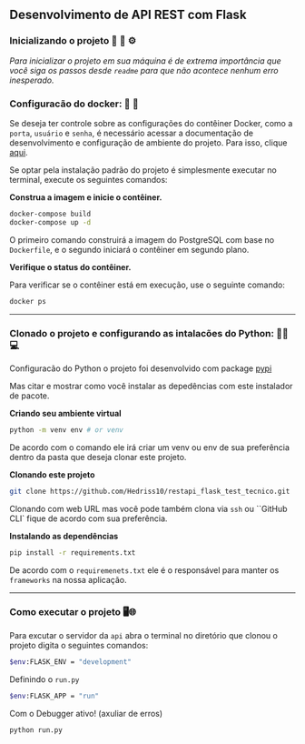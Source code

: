 ## Desenvolvimento de API REST com Flask 



### Inicializando o projeto 🔧 🔨 ⚙️

*Para inicializar o projeto em sua máquina é de extrema importância que você siga os passos desde `readme` para que não acontece nenhum erro inesperado.*


### Configuracão do docker: 🔧 🐳


Se deseja ter controle sobre as configurações do contêiner Docker, como a ``porta``, ``usuário`` e ``senha``, é necessário acessar a documentação de desenvolvimento e configuração de ambiente do projeto. Para isso, clique <a href="docs/preview.md">aqui</a>.

Se optar pela instalação padrão do projeto é simplesmente executar no terminal, execute os seguintes comandos:

**Construa a imagem e inicie o contêiner.**

```bash
docker-compose build
docker-compose up -d
```

O primeiro comando construirá a imagem do PostgreSQL com base no `Dockerfile`, e o segundo iniciará o contêiner em segundo plano.

**Verifique o status do contêiner.**

Para verificar se o contêiner está em execução, use o seguinte comando:

```bash
docker ps
```

---

### Clonado o projeto e configurando as intalacões do Python: 🐍🔎💻

Configuracão do Python o projeto foi desenvolvido com package <a href="https://pypi.org/">pypi</a>

Mas citar e mostrar como você instalar as depedências com este instalador de pacote.

**Criando seu ambiente virtual**
```bash
python -m venv env # or venv 
```
De acordo com o comando ele irá criar um venv ou env de sua preferência dentro da pasta que deseja clonar este projeto.

**Clonando este projeto**
```bash
git clone https://github.com/Hedriss10/restapi_flask_test_tecnico.git
```
Clonando com web URL mas você pode também clona via ``ssh`` ou ``GitHub CLI` fique de acordo com sua preferência.


**Instalando as dependências**
```bash
pip install -r requirements.txt
```
De acordo com o ``requiremenets.txt`` ele é o responsável para manter os `frameworks` na nossa aplicação.

---

### Como executar o projeto 🖥️🌐

Para excutar o servidor da `api` abra o terminal no diretório que clonou o projeto digita o seguintes comandos: 


```bash
$env:FLASK_ENV = "development"
``` 

Definindo o `run.py`
```bash
$env:FLASK_APP = "run"
```

Com o Debugger ativo! (axuliar de erros)
```bash 
python run.py 
```











